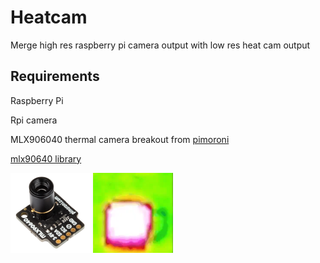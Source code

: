 # Heatcam
Merge high res raspberry pi camera output with low res heat cam output

Requirements
------------
Raspberry Pi

Rpi camera

MLX906040 thermal camera breakout from [pimoroni](https://shop.pimoroni.com/products/mlx90640-thermal-camera-breakout?variant=12536948654163)

[mlx90640 library](https://github.com/pimoroni/mlx90640-library)

![](mlxsensor.png)
![](heatmap.png)
